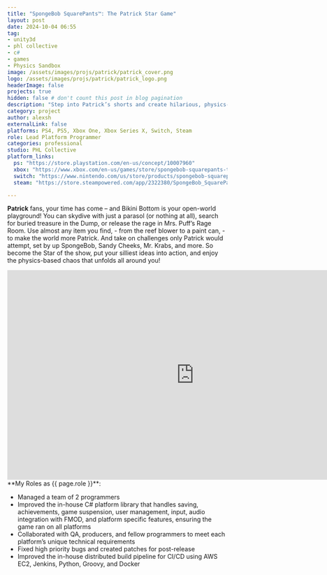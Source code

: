 ```yaml
---
title: "SpongeBob SquarePants™: The Patrick Star Game"
layout: post
date: 2024-10-04 06:55
tag: 
- unity3d
- phl collective
- c#
- games
- Physics Sandbox
image: /assets/images/projs/patrick/patrick_cover.png
logo: /assets/images/projs/patrick/patrick_logo.png
headerImage: false
projects: true
hidden: false # don't count this post in blog pagination
description: "Step into Patrick’s shorts and create hilarious, physics-based mayhem, as you make the open world of Bikini Bottom your playground!"
category: project
author: alexsh
externalLink: false
platforms: PS4, PS5, Xbox One, Xbox Series X, Switch, Steam
role: Lead Platform Programmer
categories: professional
studio: PHL Collective
platform_links:
  ps: "https://store.playstation.com/en-us/concept/10007960"
  xbox: "https://www.xbox.com/en-us/games/store/spongebob-squarepants-the-patrick-star-game/9nmf3kxt4p4g"
  switch: "https://www.nintendo.com/us/store/products/spongebob-squarepants-the-patrick-star-game-switch/"
  steam: "https://store.steampowered.com/app/2322380/SpongeBob_SquarePants_The_Patrick_Star_Game/"

---
```

**Patrick** fans, your time has come – and Bikini Bottom is your open-world playground! You can skydive with just a parasol (or nothing at all), search for buried treasure in the Dump, or release the rage in Mrs. Puff’s Rage Room. Use almost any item you find, - from the reef blower to a paint can, - to make the world more Patrick. And take on challenges only Patrick would attempt, set by up SpongeBob, Sandy Cheeks, Mr. Krabs, and more. So become the Star of the show, put your silliest ideas into action, and enjoy the physics-based chaos that unfolds all around you!

<iframe width="854" height="480" src="https://www.youtube.com/embed/5IMfRxbkIxM" title="SpongeBob Squarepants ™: The Patrick Star Game – Announcement Trailer – Nintendo Switch" frameborder="0" allow="accelerometer; autoplay; clipboard-write; encrypted-media; gyroscope; picture-in-picture; web-share" referrerpolicy="strict-origin-when-cross-origin" allowfullscreen></iframe>


<section id="my-roles"></section>
**My Roles as {{ page.role }}**:

- Managed a team of 2 programmers
- Improved the in-house C# platform library that handles saving, achievements, game suspension, user management, input, audio integration with FMOD, and platform specific features, ensuring the game ran on all platforms
- Collaborated with QA, producers, and fellow programmers to meet each platform’s unique technical requirements
- Fixed high priority bugs and created patches for post-release
- Improved the in-house distributed build pipeline for CI/CD using AWS EC2, Jenkins, Python, Groovy, and Docker